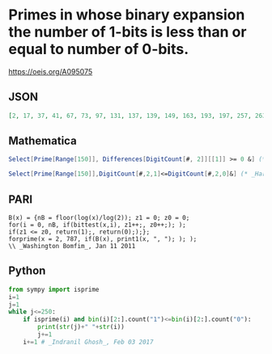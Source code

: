 # Primes in whose binary expansion the number of 1\-bits is less than or equal to number of 0\-bits\.
https://oeis.org/A095075
## JSON
```JSON
[2, 17, 37, 41, 67, 73, 97, 131, 137, 139, 149, 163, 193, 197, 257, 263, 269, 277, 281, 293, 337, 353, 389, 401, 449, 521, 523, 541, 547, 557, 563, 569, 577, 587, 593, 601, 613, 617, 641, 643, 647, 653, 659, 661, 673, 677, 709, 769, 773, 787]
```
## Mathematica
```Mathematica
Select[Prime[Range[150]], Differences[DigitCount[#, 2]][[1]] >= 0 &] (* _Amiram Eldar_, Jul 25 2023 *)
```
```Mathematica
Select[Prime[Range[150]],DigitCount[#,2,1]<=DigitCount[#,2,0]&] (* _Harvey P. Dale_, Sep 27 2023 *)
```
## PARI
```PARI
B(x) = {nB = floor(log(x)/log(2)); z1 = 0; z0 = 0;
for(i = 0, nB, if(bittest(x,i), z1++;, z0++;); );
if(z1 <= z0, return(1);, return(0););};
forprime(x = 2, 787, if(B(x), print1(x, ", "); ); );
\\ _Washington Bomfim_, Jan 11 2011
```
## Python
```Python
from sympy import isprime
i=1
j=1
while j<=250:
    if isprime(i) and bin(i)[2:].count("1")<=bin(i)[2:].count("0"):
        print(str(j)+" "+str(i))
        j+=1
    i+=1 # _Indranil Ghosh_, Feb 03 2017
```

